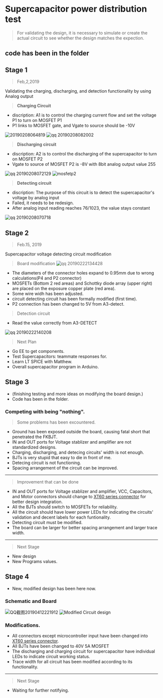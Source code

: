 # **Supercapacitor power distribution test**
> For validating the design, it is necessary to simulate or create the actual circuit to see whether the design matches the expection. 

## **code has been in the folder**

## **Stage 1**
> Feb,2,2019

Validating the charging, discharging, and detection functionality by using Analog output

>**Charging Circuit**
- discription: A1 is to control the charging current flow and set the voltage P1 to turn on MOSFET P1
- P1 links to MOSFET gate, and Vgate to source should be -10V

![20190208064819](https://user-images.githubusercontent.com/47236078/52451157-d1f3da80-2b78-11e9-9160-7237cf4590af.png)
![qq 20190208082002](https://user-images.githubusercontent.com/47236078/52451539-63178100-2b7a-11e9-8c67-8dc2c8dcac4a.jpg)

>**Discharging circuit**
- discription: A2 is to control the discharging of the supercapacitor to turn on MOSFET P2
- Vgate to source of MOSFET P2 is -8V with 8bit analog output value 255

![qq 20190208072129](https://user-images.githubusercontent.com/47236078/52451378-b0472300-2b79-11e9-8d47-4b1209a018c3.jpg)
![mosfetp2](https://user-images.githubusercontent.com/47236078/52451861-a7efe780-2b7b-11e9-9084-b49909b339e1.jpg)

>**Detecting circuit**
- discription: The purpose of this circuit is to detect the supercapacitor's voltage by analog input
- Failed, it needs to be redesign. 
- After analog input reading reaches 76/1023, the value stays constant

![qq 20190208070718](https://user-images.githubusercontent.com/47236078/52451397-c654e380-2b79-11e9-9a8b-113af8291b56.jpg)

## **Stage 2**
>Feb.15, 2019

Supercapacitor voltage detecting circuit modification

>Board modification
![qq 20190222134428](https://user-images.githubusercontent.com/47236078/53222323-2d10eb80-36a8-11e9-92af-49cb25383e23.jpg)
- The diameters of the connector holes expand to 0.95mm due to wrong calculations(P4 and P2 connector)
- MOSFETs (Bottom 2 red areas) and  Schottky diode array (upper right) are placed on the exposure copper plate (red area). 
- Some wire widh has been adjusted. 
- circuit detecting circuit has been formally modified (first time). 
- P2 connection has been changed to 5V from A3-detect. 

>Detection circuit
- Read the value correctly from A3-DETECT

![qq 20190222140208](https://user-images.githubusercontent.com/47236078/53222925-79f5c180-36aa-11e9-9f79-3a7b80bee091.jpg)

>Next Plan
- Go EE to get components. 
- Test Supercapacitors: teammate responses for.
- Learn LT SPICE with Matthew. 
- Overall supercapacitor program in Arduino. 


## Stage 3
* (finishing testing and more ideas on modifying the board design.) 
* Code has been in the folder. 

### Competing with being "nothing". 
> Some problems has been excountered. 
* Ground has been exposed outside the board, causing fatal short that penetrated the FKBJT.
* IN and OUT ports for Voltage stablizer and amplifier are not standardized designs.
* Charging, discharging, and detecing circuits' width is not enough.
* BJTs is very stupid that easy to die in front of me. 
* Detecing circuit is not functioning. 
* Spacing arrangement of the circuit can be improved. 

* * * * * * * * * * * * * * * * * * * * * * * * * * * * * * * * * * * * *

> Improvement that can be done
* IN and OUT ports for Voltage stablizer and amplifier, VCC, Capacitors, and Motor connectors should change to [XT60 series connector](https://www.amazon.com/OOOUSE-XT60-Connector-Pairs-pairs/dp/B005FAPYXS) for better design integration.  
* All the BJTs should switch to MOSFETs for reliability. 
* All the circuit should have lower power LEDs for indicating the circuits' validation and decent labels for each funtionality. 
* Detecting circuit must be modified. 
* The board can be larger for better spacing arrangement and larger trace width. 

* * * * * * * * * * * * * * * * * * * * * * * * * * * * * * * * * * * * *

> Next Stage
* New design
* New Programs values. 


## Stage 4
* New, modified design has been here now. 

### Schematic and Board
![QQ截图20190412221912](https://user-images.githubusercontent.com/47236078/56044090-0ea6a280-5d71-11e9-9c71-48397d7a8fd6.jpg)
![Modified Circuit design](https://user-images.githubusercontent.com/47236078/56043842-a3f56700-5d70-11e9-9d14-b3087c8afb3d.jpg)

### Modifications. 
* All connectors except microcontroller input have been changed into [XT60 series connector](https://www.amazon.com/OOOUSE-XT60-Connector-Pairs-pairs/dp/B005FAPYXS). 
* All BJTs have been changed to 40V 5A MOSFET
* The discharging and charging circuit for supercapacitor have individual LEDs to indicate circuit working status. 
* Trace width for all circuit has been modified according to its functionality. 

* * * * * * * * * * * * * * * * * * * * * * * * * * * * * * * * * * * * *

> Next Stage
* Waiting for further notifying. 
